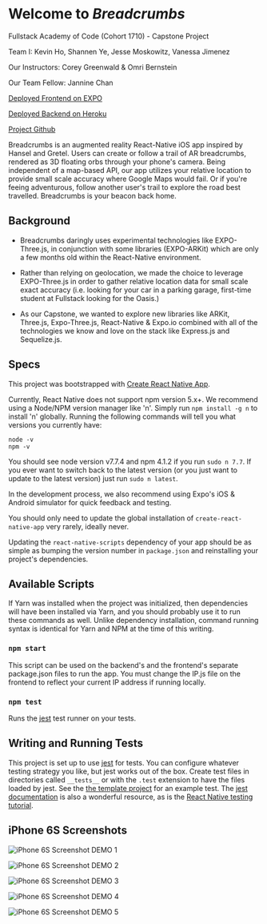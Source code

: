 # Welcome to _Breadcrumbs_

Fullstack Academy of Code (Cohort 1710) - Capstone Project

Team I:  Kevin Ho, Shannen Ye, Jesse Moskowitz, Vanessa Jimenez

Our Instructors:  Corey Greenwald & Omri Bernstein

Our Team Fellow:  Jannine Chan

[Deployed Frontend on EXPO](https://expo.io/@hokevins/breadcrumbs)

[Deployed Backend on Heroku](https://breadcrumbs.herokuapp.com/)

[Project Github](https://github.com/fsa-1710-breadcrumbs)

Breadcrumbs is an augmented reality React-Native iOS app inspired by Hansel and Gretel.  Users can create or follow a trail of AR breadcrumbs, rendered as 3D floating orbs through your phone's camera.  Being independent of a map-based API, our app utilizes your relative location to provide small scale accuracy where Google Maps would fail.  Or if you're feeing adventurous, follow another user's trail to explore the road best travelled.  Breadcrumbs is your beacon back home.

## Background

* Breadcrumbs daringly uses experimental technologies like EXPO-Three.js, in conjunction with some libraries (EXPO-ARKit) which are only a few months old within the React-Native environment.

* Rather than relying on geolocation, we made the choice to leverage EXPO-Three.js in order to gather relative location data for small scale exact accuracy (i.e. looking for your car in a parking garage, first-time student at Fullstack looking for the Oasis.)

* As our Capstone, we wanted to explore new libraries like ARKit, Three.js, Expo-Three.js, React-Native & Expo.io combined with all of the technologies we know and love on the stack like Express.js and Sequelize.js.

## Specs

This project was bootstrapped with [Create React Native App](https://github.com/react-community/create-react-native-app).

Currently, React Native does not support npm version 5.x+.
We recommend using a Node/NPM version manager like 'n'.
Simply run `npm install -g n` to install 'n' globally.
Running the following commands will tell you what versions you currently have:
```
node -v
npm -v
```
You should see node version v7.7.4 and npm 4.1.2 if you run `sudo n 7.7`.
If you ever want to switch back to the latest version (or you just want to update to the latest version) just run `sudo n latest`.

In the development process, we also recommend using Expo's iOS & Android simulator for quick feedback and testing.

You should only need to update the global installation of `create-react-native-app` very rarely, ideally never.

Updating the `react-native-scripts` dependency of your app should be as simple as bumping the version number in `package.json` and reinstalling your project's dependencies.

## Available Scripts

If Yarn was installed when the project was initialized, then dependencies will have been installed via Yarn, and you should probably use it to run these commands as well. Unlike dependency installation, command running syntax is identical for Yarn and NPM at the time of this writing.

### `npm start`

This script can be used on the backend's and the frontend's separate package.json files to run the app.  You must change the IP.js file on the frontend to reflect your current IP address if running locally.

### `npm test`

Runs the [jest](https://github.com/facebook/jest) test runner on your tests.

## Writing and Running Tests

This project is set up to use [jest](https://facebook.github.io/jest/) for tests. You can configure whatever testing strategy you like, but jest works out of the box. Create test files in directories called `__tests__` or with the `.test` extension to have the files loaded by jest. See the [the template project](https://github.com/react-community/create-react-native-app/blob/master/react-native-scripts/template/App.test.js) for an example test. The [jest documentation](https://facebook.github.io/jest/docs/en/getting-started.html) is also a wonderful resource, as is the [React Native testing tutorial](https://facebook.github.io/jest/docs/en/tutorial-react-native.html).

## iPhone 6S Screenshots

![iPhone 6S Screenshot DEMO 1](assets/breadcrumbsScreenshot01.png)


![iPhone 6S Screenshot DEMO 2](assets/breadcrumbsScreenshot02.png)


![iPhone 6S Screenshot DEMO 3](assets/breadcrumbsScreenshot03.png)


![iPhone 6S Screenshot DEMO 4](assets/breadcrumbsScreenshot04.png)


![iPhone 6S Screenshot DEMO 5](assets/breadcrumbsScreenshot05.png)
